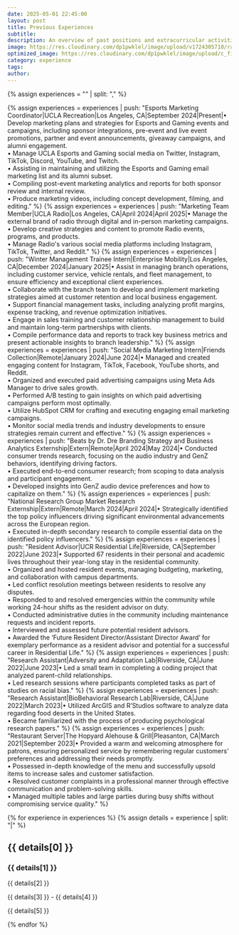 ```yaml
---
date: 2025-05-01 22:45:00
layout: post
title: Previous Experiences
subtitle: 
description: An overview of past positions and extracurricular activities.
image: https://res.cloudinary.com/dp1pwklel/image/upload/v1724305710/radio_msluhq.png
optimized_image: https://res.cloudinary.com/dp1pwklel/image/upload/c_fill,w_380,h_200/v1724305710/radio_msluhq.png
category: experience
tags:
author: 
---
```


<section class="experience-timeline">
  {% assign experiences = "" | split: "," %}


  {% assign experiences = experiences | push: "Esports Marketing Coordinator|UCLA Recreation|Los Angeles, CA|September 2024|Present|• Develop marketing plans and strategies for Esports and Gaming events and campaigns, including sponsor integrations, pre-event and live event promotions, partner and event announcements, giveaway campaigns, and alumni engagement. <br>• Manage UCLA Esports and Gaming social media on Twitter, Instagram, TikTok, Discord, YouTube, and Twitch.<br>• Assisting in maintaining and utilizing the Esports and Gaming email marketing list and its alumni subset. <br>• Compiling post-event marketing analytics and reports for both sponsor review and internal review.<br>• Produce marketing videos, including concept development, filming, and editing." %}
  {% assign experiences = experiences | push: "Marketing Team Member|UCLA Radio|Los Angeles, CA|April 2024|April 2025|• Manage the external brand of radio through digital and in-person marketing campaigns.<br>• Develop creative strategies and content to promote Radio events, programs, and products.<br>• Manage Radio's various social media platforms including Instagram, TikTok, Twitter, and Reddit." %}
  {% assign experiences = experiences | push: "Winter Management Trainee Intern|Enterprise Mobility|Los Angeles, CA|December 2024|January 2025|• Assist in managing branch operations, including customer service, vehicle rentals, and fleet management, to ensure efficiency and exceptional client experiences.<br>• Collaborate with the branch team to develop and implement marketing strategies aimed at customer retention and local business engagement.<br>• Support financial management tasks, including analyzing profit margins, expense tracking, and revenue optimization initiatives.<br>• Engage in sales training and customer relationship management to build and maintain long-term partnerships with clients.<br>• Compile performance data and reports to track key business metrics and present actionable insights to branch leadership." %}
  {% assign experiences = experiences | push: "Social Media Marketing Intern|Friends Collection|Remote|January 2024|June 2024|• Managed and created engaging content for Instagram, TikTok, Facebook, YouTube shorts, and Reddit.<br>• Organized and executed paid advertising campaigns using Meta Ads Manager to drive sales growth.<br>• Performed A/B testing to gain insights on which paid advertising campaigns perform most optimally.<br>• Utilize HubSpot CRM for crafting and executing engaging email marketing campaigns.<br>• Monitor social media trends and industry developments to ensure strategies remain current and effective." %}
  {% assign experiences = experiences | push: "Beats by Dr. Dre Branding Strategy and Business Analytics Externship|Extern|Remote|April 2024|May 2024|• Conducted consumer trends research, focusing on the audio industry and GenZ behaviors, identifying driving factors.<br>• Executed end-to-end consumer research; from scoping to data analysis and participant engagement.<br>• Developed insights into GenZ audio device preferences and how to capitalize on them." %}
  {% assign experiences = experiences | push: "National Research Group Market Research Externship|Extern|Remote|March 2024|April 2024|• Strategically identified the top policy influencers driving significant environmental advancements across the European region.<br>• Executed in-depth secondary research to compile essential data on the identified policy influencers." %}
  {% assign experiences = experiences | push: "Resident Advisor|UCR Residential Life|Riverside, CA|September 2022|June 2023|• Supported 67 residents in their personal and academic lives throughout their year-long stay in the residential community.<br>• Organized and hosted resident events, managing budgeting, marketing, and collaboration with campus departments.<br>• Led conflict resolution meetings between residents to resolve any disputes.<br>• Responded to and resolved emergencies within the community while working 24-hour shifts as the resident advisor on duty.<br>• Conducted administrative duties in the community including maintenance requests and incident reports.<br>• Interviewed and assessed future potential resident advisors.<br>• Awarded the ‘Future Resident Director/Assistant Director Award’ for exemplary performance as a resident advisor and potential for a successful career in Residential Life." %}
  {% assign experiences = experiences | push: "Research Assistant|Adversity and Adaptation Lab|Riverside, CA|June 2022|June 2023|• Led a small team in completing a coding project that analyzed parent-child relationships.<br>• Led research sessions where participants completed tasks as part of studies on racial bias." %}
  {% assign experiences = experiences | push: "Research Assistant|BioBehavioral Research Lab|Riverside, CA|June 2022|March 2023|• Utilized ArcGIS and R’Studios software to analyze data regarding food deserts in the United States.<br>• Became familiarized with the process of producing psychological research papers." %}
  {% assign experiences = experiences | push: "Restaurant Server|The Hopyard Alehouse & Grill|Pleasanton, CA|March 2021|September 2023|• Provided a warm and welcoming atmosphere for patrons, ensuring personalized service by remembering regular customers’ preferences and addressing their needs promptly.<br>• Possessed in-depth knowledge of the menu and successfully upsold items to increase sales and customer satisfaction.<br>• Resolved customer complaints in a professional manner through effective communication and problem-solving skills.<br>• Managed multiple tables and large parties during busy shifts without compromising service quality." %}

  {% for experience in experiences %}
    {% assign details = experience | split: "|" %}
    <div class="experience-card {% cycle 'left', 'right' %}">
      <div class="card-content">
        <h2>{{ details[0] }}</h2>
        <h3>{{ details[1] }}</h3>
        <p class="location">{{ details[2] }}</p>
        <p class="date">{{ details[3] }} - {{ details[4] }}</p>
        <p>{{ details[5] }}</p>
      </div>
    </div>
  {% endfor %}
</section>
